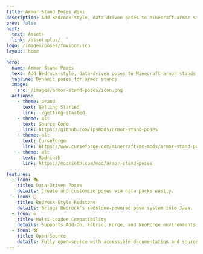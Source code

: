```yaml
---
title: Armor Stand Poses Wiki
description: Add Bedrock-style, data-driven poses to Minecraft armor stands.
prev: false
next:
  text: Asset+
  link: /assetsplus/  `
logo: /images/poses/favicon.ico
layout: home

hero:
  name: Armor Stand Poses
  text: Add Bedrock-style, data-driven poses to Minecraft armor stands.
  tagline: Dynamic poses for armor stands
  image:
    src: /images/armor-stand-poses/icon.png
  actions:
    - theme: brand
      text: Getting Started
      link: ./getting-started
    - theme: alt
      text: Source Code
      link: https://github.com/lpsmods/armor-stand-poses
    - theme: alt
      text: CurseForge
      link: https://www.curseforge.com/minecraft/mc-mods/armor-stand-poses
    - theme: alt
      text: Modrinth
      link: https://modrinth.com/mod/armor-stand-poses

features:
  - icon: 🎭
    title: Data-Driven Poses
    details: Create and customize poses via data packs easily.
  - icon: 🔧
    title: Bedrock-Style Redstone
    details: Brings Bedrock’s redstone-powered pose system into Java.
  - icon: ⚙️
    title: Multi-Loader Compatibility
    details: Supports Add-On, Fabric, Forge, and NeoForge environments.
  - icon: 🛠️
    title: Open-Source
    details: Fully open-source with accessible documentation and source code.
---
```

